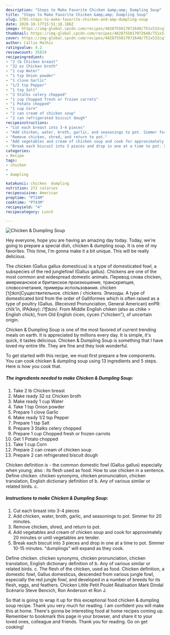 ```yaml
---
description: "Steps to Make Favorite Chicken &amp;amp; Dumpling Soup"
title: "Steps to Make Favorite Chicken &amp;amp; Dumpling Soup"
slug: 2765-steps-to-make-favorite-chicken-and-amp-dumpling-soup
date: 2020-10-17T15:51:18.186Z
image: https://img-global.cpcdn.com/recipes/4828755017072640/751x532cq70/chicken-dumpling-soup-recipe-main-photo.jpg
thumbnail: https://img-global.cpcdn.com/recipes/4828755017072640/751x532cq70/chicken-dumpling-soup-recipe-main-photo.jpg
cover: https://img-global.cpcdn.com/recipes/4828755017072640/751x532cq70/chicken-dumpling-soup-recipe-main-photo.jpg
author: Callie Mathis
ratingvalue: 4.2
reviewcount: 35819
recipeingredient:
- "2 lb Chicken breast"
- "32 oz Chicken broth"
- "1 cup Water"
- "1 tsp Onion powder"
- "1 clove Garlic"
- "1/2 tsp Pepper"
- "1 tsp Salt"
- "3 Stalks celery chopped"
- "1 cup Chopped fresh or frozen carrots"
- "1 Potato chopped"
- "1 cup Corn"
- "2 can cream of chicken soup"
- "2 can refrigerated biscuit dough"
recipeinstructions:
- "Cut each breast into 3-4 pieces"
- "Add chicken, water, broth, garlic, and seasonings to pot. Simmer for 20 minutes."
- "Remove chicken, shred, and return to pot."
- "Add vegetables and cream of chicken soup and cook for approximately 20 minutes or until vegetables are tender."
- "Break each biscuit into 3 pieces and drop in one at a time to pot. Simmer 10-15 minutes. &#34;dumplings&#34; will expand as they cook."
categories:
- Recipe
tags:
- chicken
- 
- dumpling

katakunci: chicken  dumpling 
nutrition: 272 calories
recipecuisine: American
preptime: "PT24M"
cooktime: "PT43M"
recipeyield: "4"
recipecategory: Lunch

---
```



![Chicken &amp; Dumpling Soup](https://img-global.cpcdn.com/recipes/4828755017072640/751x532cq70/chicken-dumpling-soup-recipe-main-photo.jpg)

Hey everyone, hope you are having an amazing day today. Today, we're going to prepare a special dish, chicken &amp; dumpling soup. It is one of my favorites. This time, I'm gonna make it a bit unique. This will be really delicious.

The chicken (Gallus gallus domesticus) is a type of domesticated fowl, a subspecies of the red junglefowl (Gallus gallus). Chickens are one of the most common and widespread domestic animals. Перевод слова chicken, американское и британское произношение, транскрипция, словосочетания, примеры использования. chicken [ˈtʃɪkɪn]Существительное. chicken / chickens. Эпизоды. A type of domesticated bird from the order of Galliformes which is often raised as a type of poultry (Gallus. (Received Pronunciation, General American) enPR: chĭk&#39;ĭn, IPA(key): /ˈt͡ʃɪkɪn/. From Middle English chiken (also as chike &gt; English chick), from Old English ċicen, ċycen (&#34;chicken&#34;), of uncertain origin.

Chicken &amp; Dumpling Soup is one of the most favored of current trending meals on earth. It is appreciated by millions every day. It is simple, it's quick, it tastes delicious. Chicken &amp; Dumpling Soup is something that I have loved my entire life. They are fine and they look wonderful.


To get started with this recipe, we must first prepare a few components. You can cook chicken &amp; dumpling soup using 13 ingredients and 5 steps. Here is how you cook that.

<!--inarticleads1-->

##### The ingredients needed to make Chicken &amp; Dumpling Soup:

1. Take 2 lb Chicken breast
1. Make ready 32 oz Chicken broth
1. Make ready 1 cup Water
1. Take 1 tsp Onion powder
1. Prepare 1 clove Garlic
1. Make ready 1/2 tsp Pepper
1. Prepare 1 tsp Salt
1. Prepare 3 Stalks celery chopped
1. Prepare 1 cup Chopped fresh or frozen carrots
1. Get 1 Potato chopped
1. Take 1 cup Corn
1. Prepare 2 can cream of chicken soup
1. Prepare 2 can refrigerated biscuit dough


Chicken definition is - the common domestic fowl (Gallus gallus) especially when young; also : its flesh used as food. How to use chicken in a sentence. Define chicken. chicken synonyms, chicken pronunciation, chicken translation, English dictionary definition of b. Any of various similar or related birds. c. 

<!--inarticleads2-->

##### Instructions to make Chicken &amp; Dumpling Soup:

1. Cut each breast into 3-4 pieces
1. Add chicken, water, broth, garlic, and seasonings to pot. Simmer for 20 minutes.
1. Remove chicken, shred, and return to pot.
1. Add vegetables and cream of chicken soup and cook for approximately 20 minutes or until vegetables are tender.
1. Break each biscuit into 3 pieces and drop in one at a time to pot. Simmer 10-15 minutes. &#34;dumplings&#34; will expand as they cook.


Define chicken. chicken synonyms, chicken pronunciation, chicken translation, English dictionary definition of b. Any of various similar or related birds. c. The flesh of the chicken, used as food. Chicken definition, a domestic fowl, Gallus domesticus, descended from various jungle fowl, especially the red jungle fowl, and developed in a number of breeds for its flesh, eggs, and feathers. Chicken Little Petit Poulet Réalisation Mark Dindal Scénario Steve Bencich, Ron Anderson et Ron J. 

So that is going to wrap it up for this exceptional food chicken &amp; dumpling soup recipe. Thank you very much for reading. I am confident you will make this at home. There's gonna be interesting food at home recipes coming up. Remember to bookmark this page in your browser, and share it to your loved ones, colleague and friends. Thank you for reading. Go on get cooking!
